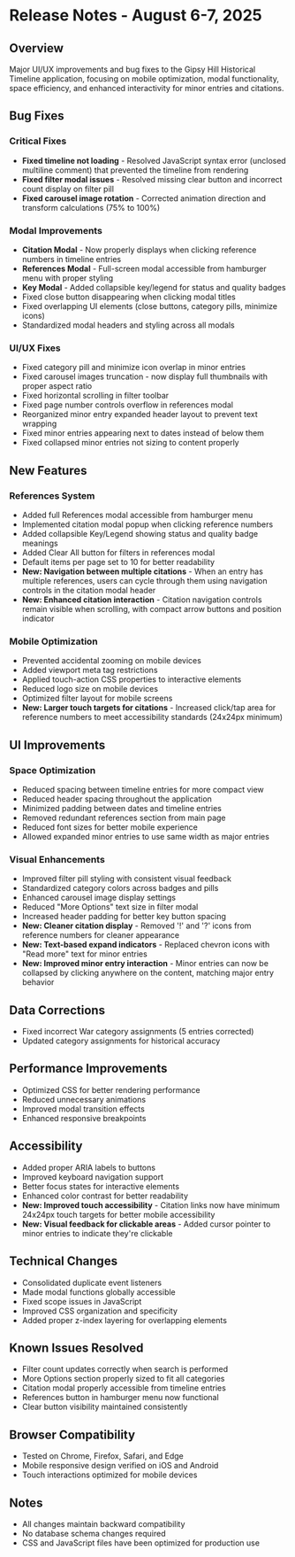 # Release Notes - August 6-7, 2025

## Overview
Major UI/UX improvements and bug fixes to the Gipsy Hill Historical Timeline application, focusing on mobile optimization, modal functionality, space efficiency, and enhanced interactivity for minor entries and citations.

## Bug Fixes

### Critical Fixes
- **Fixed timeline not loading** - Resolved JavaScript syntax error (unclosed multiline comment) that prevented the timeline from rendering
- **Fixed filter modal issues** - Resolved missing clear button and incorrect count display on filter pill
- **Fixed carousel image rotation** - Corrected animation direction and transform calculations (75% to 100%)

### Modal Improvements
- **Citation Modal** - Now properly displays when clicking reference numbers in timeline entries
- **References Modal** - Full-screen modal accessible from hamburger menu with proper styling
- **Key Modal** - Added collapsible key/legend for status and quality badges
- Fixed close button disappearing when clicking modal titles
- Fixed overlapping UI elements (close buttons, category pills, minimize icons)
- Standardized modal headers and styling across all modals

### UI/UX Fixes
- Fixed category pill and minimize icon overlap in minor entries
- Fixed carousel images truncation - now display full thumbnails with proper aspect ratio
- Fixed horizontal scrolling in filter toolbar
- Fixed page number controls overflow in references modal
- Reorganized minor entry expanded header layout to prevent text wrapping
- Fixed minor entries appearing next to dates instead of below them
- Fixed collapsed minor entries not sizing to content properly

## New Features

### References System
- Added full References modal accessible from hamburger menu
- Implemented citation modal popup when clicking reference numbers
- Added collapsible Key/Legend showing status and quality badge meanings
- Added Clear All button for filters in references modal
- Default items per page set to 10 for better readability
- **New: Navigation between multiple citations** - When an entry has multiple references, users can cycle through them using navigation controls in the citation modal header
- **New: Enhanced citation interaction** - Citation navigation controls remain visible when scrolling, with compact arrow buttons and position indicator

### Mobile Optimization
- Prevented accidental zooming on mobile devices
- Added viewport meta tag restrictions
- Applied touch-action CSS properties to interactive elements
- Reduced logo size on mobile devices
- Optimized filter layout for mobile screens
- **New: Larger touch targets for citations** - Increased click/tap area for reference numbers to meet accessibility standards (24x24px minimum)

## UI Improvements

### Space Optimization
- Reduced spacing between timeline entries for more compact view
- Reduced header spacing throughout the application
- Minimized padding between dates and timeline entries
- Removed redundant references section from main page
- Reduced font sizes for better mobile experience
- Allowed expanded minor entries to use same width as major entries

### Visual Enhancements
- Improved filter pill styling with consistent visual feedback
- Standardized category colors across badges and pills
- Enhanced carousel image display settings
- Reduced "More Options" text size in filter modal
- Increased header padding for better key button spacing
- **New: Cleaner citation display** - Removed '!' and '?' icons from reference numbers for cleaner appearance
- **New: Text-based expand indicators** - Replaced chevron icons with "Read more" text for minor entries
- **New: Improved minor entry interaction** - Minor entries can now be collapsed by clicking anywhere on the content, matching major entry behavior

## Data Corrections
- Fixed incorrect War category assignments (5 entries corrected)
- Updated category assignments for historical accuracy

## Performance Improvements
- Optimized CSS for better rendering performance
- Reduced unnecessary animations
- Improved modal transition effects
- Enhanced responsive breakpoints

## Accessibility
- Added proper ARIA labels to buttons
- Improved keyboard navigation support
- Better focus states for interactive elements
- Enhanced color contrast for better readability
- **New: Improved touch accessibility** - Citation links now have minimum 24x24px touch targets for better mobile accessibility
- **New: Visual feedback for clickable areas** - Added cursor pointer to minor entries to indicate they're clickable

## Technical Changes
- Consolidated duplicate event listeners
- Made modal functions globally accessible
- Fixed scope issues in JavaScript
- Improved CSS organization and specificity
- Added proper z-index layering for overlapping elements

## Known Issues Resolved
- Filter count updates correctly when search is performed
- More Options section properly sized to fit all categories
- Citation modal properly accessible from timeline entries
- References button in hamburger menu now functional
- Clear button visibility maintained consistently

## Browser Compatibility
- Tested on Chrome, Firefox, Safari, and Edge
- Mobile responsive design verified on iOS and Android
- Touch interactions optimized for mobile devices

## Notes
- All changes maintain backward compatibility
- No database schema changes required
- CSS and JavaScript files have been optimized for production use